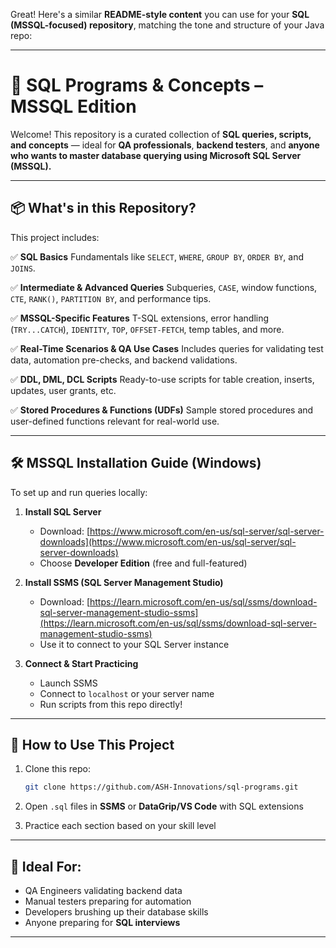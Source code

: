 Great! Here's a similar **README-style content** you can use for your **SQL (MSSQL-focused) repository**, matching the tone and structure of your Java repo:

---

# 📘 SQL Programs & Concepts – MSSQL Edition

Welcome! This repository is a curated collection of **SQL queries, scripts, and concepts** — ideal for **QA professionals**, **backend testers**, and **anyone who wants to master database querying using Microsoft SQL Server (MSSQL).**

---

## 📦 What's in this Repository?

This project includes:

✅ **SQL Basics**
Fundamentals like `SELECT`, `WHERE`, `GROUP BY`, `ORDER BY`, and `JOINS`.

✅ **Intermediate & Advanced Queries**
Subqueries, `CASE`, window functions, `CTE`, `RANK()`, `PARTITION BY`, and performance tips.

✅ **MSSQL-Specific Features**
T-SQL extensions, error handling (`TRY...CATCH`), `IDENTITY`, `TOP`, `OFFSET-FETCH`, temp tables, and more.

✅ **Real-Time Scenarios & QA Use Cases**
Includes queries for validating test data, automation pre-checks, and backend validations.

✅ **DDL, DML, DCL Scripts**
Ready-to-use scripts for table creation, inserts, updates, user grants, etc.

✅ **Stored Procedures & Functions (UDFs)**
Sample stored procedures and user-defined functions relevant for real-world use.

---

## 🛠️ MSSQL Installation Guide (Windows)

To set up and run queries locally:

1. **Install SQL Server**

   * Download: [https://www.microsoft.com/en-us/sql-server/sql-server-downloads](https://www.microsoft.com/en-us/sql-server/sql-server-downloads)
   * Choose **Developer Edition** (free and full-featured)

2. **Install SSMS (SQL Server Management Studio)**

   * Download: [https://learn.microsoft.com/en-us/sql/ssms/download-sql-server-management-studio-ssms](https://learn.microsoft.com/en-us/sql/ssms/download-sql-server-management-studio-ssms)
   * Use it to connect to your SQL Server instance

3. **Connect & Start Practicing**

   * Launch SSMS
   * Connect to `localhost` or your server name
   * Run scripts from this repo directly!

---

## 🚀 How to Use This Project

1. Clone this repo:

   ```bash
   git clone https://github.com/ASH-Innovations/sql-programs.git
   ```

2. Open `.sql` files in **SSMS** or **DataGrip/VS Code** with SQL extensions

3. Practice each section based on your skill level

---

## 🙌 Ideal For:

* QA Engineers validating backend data
* Manual testers preparing for automation
* Developers brushing up their database skills
* Anyone preparing for **SQL interviews**

---
